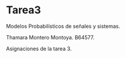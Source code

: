 # Tarea3
Modelos Probabilísticos de señales y sistemas.

Thamara Montero Montoya. B64577.

Asignaciones de la tarea 3.

